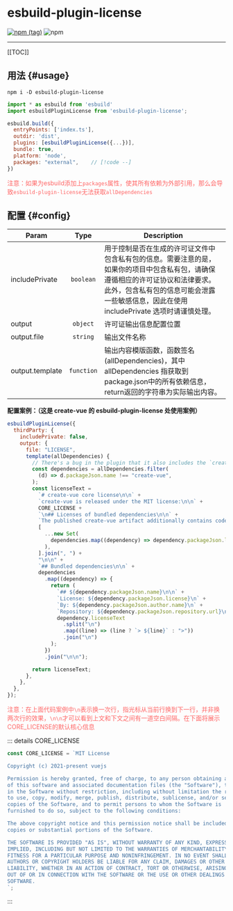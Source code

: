 # esbuild-plugin-license

[![npm (tag)](https://img.shields.io/npm/v/esbuild-plugin-license/latest?style=flat-square)](https://www.npmjs.com/package/esbuild-plugin-license)
![npm](https://img.shields.io/npm/dm/esbuild-plugin-license?style=flat-square)

---

[[TOC]]

## 用法 {#usage}

```shell
npm i -D esbuild-plugin-license
```

```js
import * as esbuild from 'esbuild'
import esbuildPluginLicense from 'esbuild-plugin-license';

esbuild.build({
  entryPoints: ['index.ts'],
  outdir: 'dist',
  plugins: [esbuildPluginLicense({...})],
  bundle: true,
  platform: 'node',
  packages: "external",    // [!code --]
})

```

<font color="#FF6666">注意：如果为esbuild添加上`packages`属性，使其所有依赖为外部引用，那么会导致`esbuild-plugin-license`无法获取`allDependencies`</font>

## 配置 {#config}

| Param           |    Type    | Description                                                                                                                                                                                                                |
| --------------- | :--------: | -------------------------------------------------------------------------------------------------------------------------------------------------------------------------------------------------------------------------- |
| includePrivate  | `boolean`  | 用于控制是否在生成的许可证文件中包含私有包的信息。需要注意的是，如果你的项目中包含私有包，请确保遵循相应的许可证协议和法律要求。此外，包含私有包的信息可能会泄露一些敏感信息，因此在使用 includePrivate 选项时请谨慎处理。 |
| output          |  `object`  | 许可证输出信息配置位置                                                                                                                                                                                                     |
| output.file     |  `string`  | 输出文件名称                                                                                                                                                                                                               |
| output.template | `function` | 输出内容模版函数，函数签名(allDependencies)，其中 allDependencies 指获取到package.json中的所有依赖信息，return返回的字符串为实际输出内容。                                                                                 |

**配置案例：（这是 create-vue 的 esbuild-plugin-license 处使用案例）**

```js
esbuildPluginLicense({
  thirdParty: {
    includePrivate: false,
    output: {
      file: "LICENSE",
      template(allDependencies) {
        // There's a bug in the plugin that it also includes the `create-vue` package itself
        const dependencies = allDependencies.filter(
          (d) => d.packageJson.name !== "create-vue",
        );
        const licenseText =
          `# create-vue core license\n\n` +
          `create-vue is released under the MIT license:\n\n` +
          CORE_LICENSE +
          `\n## Licenses of bundled dependencies\n\n` +
          `The published create-vue artifact additionally contains code with the following licenses:\n` +
          [
            ...new Set(
              dependencies.map((dependency) => dependency.packageJson.license),
            ),
          ].join(", ") +
          "\n\n" +
          `## Bundled dependencies\n\n` +
          dependencies
            .map((dependency) => {
              return (
                `## ${dependency.packageJson.name}\n\n` +
                `License: ${dependency.packageJson.license}\n` +
                `By: ${dependency.packageJson.author.name}\n` +
                `Repository: ${dependency.packageJson.repository.url}\n\n` +
                dependency.licenseText
                  .split("\n")
                  .map((line) => (line ? `> ${line}` : ">"))
                  .join("\n")
              );
            })
            .join("\n\n");

        return licenseText;
      },
    },
  },
});
```

<font color="#FF6666">注意：在上面代码案例中`\n`表示换一次行，指光标从当前行换到下一行，并非换两次行的效果，`\n\n`才可以看到上文和下文之间有一道空白间隔。在下面将展示CORE_LICENSE的默认核心信息</font>

::: details CORE_LICENSE

```js
const CORE_LICENSE = `MIT License

Copyright (c) 2021-present vuejs

Permission is hereby granted, free of charge, to any person obtaining a copy
of this software and associated documentation files (the "Software"), to deal
in the Software without restriction, including without limitation the rights
to use, copy, modify, merge, publish, distribute, sublicense, and/or sell
copies of the Software, and to permit persons to whom the Software is
furnished to do so, subject to the following conditions:

The above copyright notice and this permission notice shall be included in all
copies or substantial portions of the Software.

THE SOFTWARE IS PROVIDED "AS IS", WITHOUT WARRANTY OF ANY KIND, EXPRESS OR
IMPLIED, INCLUDING BUT NOT LIMITED TO THE WARRANTIES OF MERCHANTABILITY,
FITNESS FOR A PARTICULAR PURPOSE AND NONINFRINGEMENT. IN NO EVENT SHALL THE
AUTHORS OR COPYRIGHT HOLDERS BE LIABLE FOR ANY CLAIM, DAMAGES OR OTHER
LIABILITY, WHETHER IN AN ACTION OF CONTRACT, TORT OR OTHERWISE, ARISING FROM,
OUT OF OR IN CONNECTION WITH THE SOFTWARE OR THE USE OR OTHER DEALINGS IN THE
SOFTWARE.
`;
```

:::
